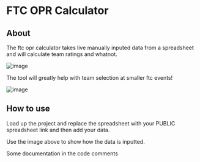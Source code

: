 # FTC OPR Calculator

## About

The ftc opr calculator takes live manually inputed data from a spreadsheet and will calculate team ratings and whatnot.

![image](https://github.com/KaiPereira/FTC-OPR-Calculator/assets/88850028/4883b898-9702-4704-a613-cd5afa473926)

The tool will greatly help with team selection at smaller ftc events!

![image](https://github.com/KaiPereira/FTC-OPR-Calculator/assets/88850028/dc8becc3-e76e-447d-aa5a-33df99c46f5a)


## How to use

Load up the project and replace the spreadsheet with your PUBLIC spreadsheet link and then add your data.

Use the image above to show how the data is inputted.

Some documentation in the code comments
